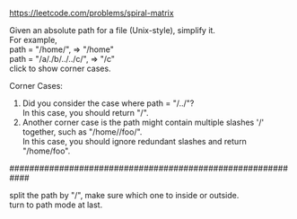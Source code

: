https://leetcode.com/problems/spiral-matrix

Given an absolute path for a file (Unix-style), simplify it.  
For example,  
path = "/home/", => "/home"  
path = "/a/./b/../../c/", => "/c"  
click to show corner cases.  



Corner Cases:   
1. Did you consider the case where path = "/../"?  
In this case, you should return "/".  
2. Another corner case is the path might contain multiple slashes '/' together, such as "/home//foo/".  
In this case, you should ignore redundant slashes and return "/home/foo".  

############################################################


split the path by "/", make sure which one to inside or outside.  
turn to path mode at last.  
